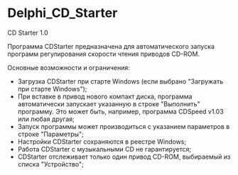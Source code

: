 # Delphi_CD_Starter

CD Starter 1.0

Программа CDStarter предназначена для автоматического запуска программ регулирования скорости чтения приводов CD-ROM.

Основные возможности и ограничения:

- Загрузка CDStarter при старте Windows (если выбрано "Загружать при старте Windows");
- При вставке в привод нового компакт диска, программа автоматически запускает указанную в строке "Выполнить" программу. Это может быть, например, программа  CDSpeed v1.03 или любая другая;
- Запуск программы может производиться с указанием параметров в строке "Параметры";
- Настройки CDStarter сохраняются в реестре Windows;
- Работа CDStarter с музыкальными CD не гарантируется;
- CDStarter отслеживает только один привод CD-ROM, выбираемый из списка "Устройство";
